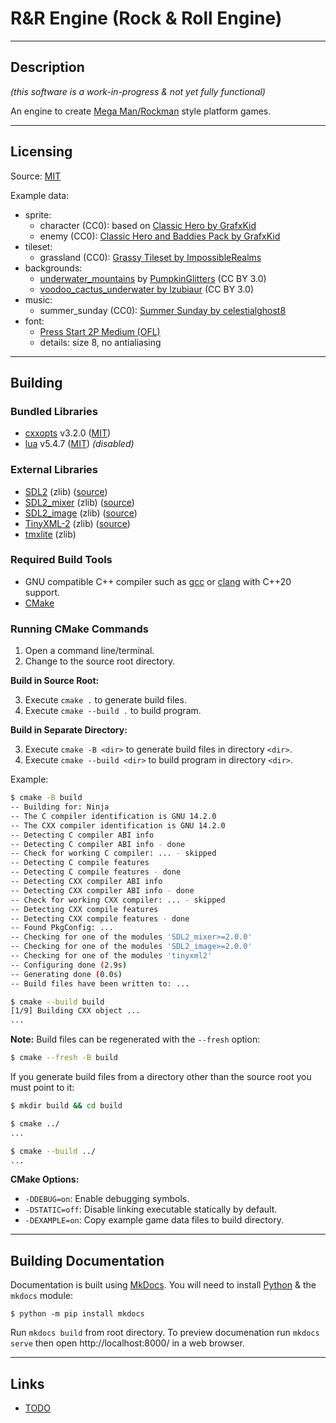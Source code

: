 
# R&R Engine (Rock & Roll Engine)

---
## Description

_(this software is a work-in-progress & not yet fully functional)_

An engine to create [Mega Man/Rockman](https://en.wikipedia.org/wiki/Mega_Man) style platform games.

---
## Licensing

Source: [MIT](LICENSE.txt)

Example data:

- sprite:
    - character (CC0): based on [Classic Hero by GrafxKid](https://opengameart.org/node/36173)
    - enemy (CC0): [Classic Hero and Baddies Pack by GrafxKid](https://opengameart.org/node/36173)
- tileset:
    - grassland (CC0): [Grassy Tileset by ImpossibleRealms](https://opengameart.org/node/66391)
- backgrounds:
    - [underwater_mountains](https://opengameart.org/node/28985) by
      [PumpkinGlitters](https://pumpkingitters.deviantart.com/) (CC BY 3.0)
    - [voodoo_cactus_underwater by lzubiaur](https://opengameart.org/node/30946) (CC BY 3.0)
- music:
    - summer_sunday (CC0): [Summer Sunday by celestialghost8](https://opengameart.org/node/71806)
- font:
    - [Press Start 2P Medium (OFL)](https://fontlibrary.org/font/press-start-2p)
    - details: size 8, no antialiasing

---
## Building

### Bundled Libraries

- [cxxopts](https://github.com/jarro2783/cxxopts) v3.2.0 ([MIT](lib/cxxopts/LICENSE.txt))
- [lua](https://lua.org/) v5.4.7 ([MIT](lib/lua/LICENSE.txt)) _(disabled)_

### External Libraries

- [SDL2](https://libsdl.org/) (zlib) ([source](https://github.com/libsdl-org/SDL/releases))
- [SDL2_mixer](https://wiki.libsdl.org/SDL2_mixer) (zlib) ([source](https://github.com/libsdl-org/SDL_mixer/releases))
- [SDL2_image](https://wiki.libsdl.org/SDL2_image) (zlib) ([source](https://github.com/libsdl-org/SDL_image/releases))
- [TinyXML-2](http://leethomason.github.io/tinyxml2/) (zlib) ([source](https://github.com/leethomason/tinyxml2/releases))
- [tmxlite](https://github.com/fallahn/tmxlite) (zlib)

### Required Build Tools

- GNU compatible C++ compiler such as [gcc](https://www.gnu.org/software/gcc/) or
    [clang](https://clang.llvm.org/) with C++20 support.
- [CMake](https://cmake.org/)

### Running CMake Commands

1. Open a command line/terminal.
2. Change to the source root directory.

__Build in Source Root:__

3. Execute `cmake .` to generate build files.
4. Execute `cmake --build .` to build program.

__Build in Separate Directory:__

3. Execute `cmake -B <dir>` to generate build files in directory `<dir>`.
4. Execute `cmake --build <dir>` to build program in directory `<dir>`.

Example:

```bash
$ cmake -B build
-- Building for: Ninja
-- The C compiler identification is GNU 14.2.0
-- The CXX compiler identification is GNU 14.2.0
-- Detecting C compiler ABI info
-- Detecting C compiler ABI info - done
-- Check for working C compiler: ... - skipped
-- Detecting C compile features
-- Detecting C compile features - done
-- Detecting CXX compiler ABI info
-- Detecting CXX compiler ABI info - done
-- Check for working CXX compiler: ... - skipped
-- Detecting CXX compile features
-- Detecting CXX compile features - done
-- Found PkgConfig: ...
-- Checking for one of the modules 'SDL2_mixer>=2.0.0'
-- Checking for one of the modules 'SDL2_image>=2.0.0'
-- Checking for one of the modules 'tinyxml2'
-- Configuring done (2.9s)
-- Generating done (0.0s)
-- Build files have been written to: ...

$ cmake --build build
[1/9] Building CXX object ...
...
```

__Note:__ Build files can be regenerated with the `--fresh` option:

```bash
$ cmake --fresh -B build
```

If you generate build files from a directory other than the source root you must point to it:

```bash
$ mkdir build && cd build

$ cmake ../
...

$ cmake --build ../
...
```

__CMake Options:__

- `-DDEBUG=on`: Enable debugging symbols.
- `-DSTATIC=off`: Disable linking executable statically by default.
- `-DEXAMPLE=on`: Copy example game data files to build directory.

---
## Building Documentation

Documentation is built using [MkDocs](https://www.mkdocs.org/). You will need to install
[Python](https://python.org/) & the `mkdocs` module:

```
$ python -m pip install mkdocs
```

Run `mkdocs build` from root directory. To preview documenation run `mkdocs serve` then
open http://localhost:8000/ in a web browser.

---
## Links

- [TODO](TODO.md)
